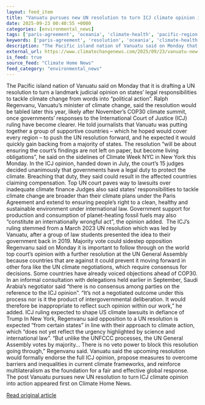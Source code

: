 ```yaml
---
layout: feed_item
title: "Vanuatu pursues new UN resolution to turn ICJ climate opinion into action"
date: 2025-09-23 00:40:55 +0000
categories: [environmental_news]
tags: ['paris-agreement', 'oceania', 'climate-health', 'pacific-region', 'emissions', 'public-health', 'year-2023', 'climate-policy', 'fossil-fuels']
keywords: ['paris-agreement', 'resolution', 'oceania', 'climate-health', 'pacific-region', 'emissions', 'pursues', 'vanuatu']
description: "The Pacific island nation of Vanuatu said on Monday that it is drafting a UN resolution to turn a landmark judicial opinion on states&#8217; legal responsibi..."
external_url: https://www.climatechangenews.com/2025/09/23/vanuatu-new-un-resolution-icj-climate-opinion-action-legal-justice/
is_feed: true
source_feed: "Climate Home News"
feed_category: "environmental_news"
---
```


The Pacific island nation of Vanuatu said on Monday that it is drafting a UN resolution to turn a landmark judicial opinion on states&#8217; legal responsibilities to tackle climate change from words into “political action”. Ralph Regenvanu, Vanuatu’s minister of climate change, said the resolution would be tabled later this year, likely after November’s COP30 climate summit, once governments’ responses to the International Court of Justice (ICJ) ruling have become clearer. He told journalists that Vanuatu was putting together a group of supportive countries &#8211; which he hoped would cover every region &#8211; to push the UN resolution forward, and he expected it would quickly gain backing from a majority of states. The resolution “will be about ensuring the court&#8217;s findings are not left on paper, but become living obligations”, he said on the sidelines of Climate Week NYC in New York this Monday. In the ICJ opinion, handed down in July, the court&#8217;s 15 judges decided unanimously that governments have a legal duty to protect the climate. Breaching that duty, they said could result in the affected countries claiming compensation. Top UN court paves way to lawsuits over inadequate climate finance Judges also said states&#8217; responsibilities to tackle climate change are broader than their climate plans under the Paris Agreement and extend to ensuring people&#8217;s right to a clean, healthy and sustainable environment under international law. Government support for production and consumption of planet-heating fossil fuels may also “constitute an internationally wrongful act”, the opinion added.&nbsp; The ICJ&#8217;s ruling stemmed from a March 2023 UN resolution which was led by Vanuatu, after a group of law students presented the idea to their government back in 2019. Majority vote could sidestep opposition Regenvanu said on Monday it is important to follow through on the world top court&#8217;s opinion with a further resolution at the UN General Assembly because countries that are against it could prevent it moving forward in other fora like the UN climate negotiations, which require consensus for decisions. Some countries have already voiced objections ahead of COP30. In an informal consultation with delegations held earlier in September, Saudi Arabia&#8217;s negotiator said &#8220;there is no consensus among parties on the reference to the ICJ opinion&#8221;. &#8220;It&#8217;s not a negotiated outcome under this process nor is it the product of intergovernmental deliberation. It would therefore be inappropriate to reflect such opinion within our work,&#8221; he added. ICJ ruling expected to shape US climate lawsuits in defiance of Trump In New York, Regenvanu said opposition to a UN resolution is expected &#8220;from certain states&#8221; in line with their approach to climate action, which &#8220;does not yet reflect the urgency highlighted by science and international law”. “But unlike the UNFCCC processes, the UN General Assembly votes by majority… There is no veto power to block this resolution going through,” Regenvanu said. Vanuatu said the upcoming resolution would formally endorse the full ICJ opinion, propose measures to overcome barriers and inequalities in current climate frameworks, and reinforce multilateralism as the foundation for a fair and effective global response. The post Vanuatu pursues new UN resolution to turn ICJ climate opinion into action appeared first on Climate Home News.

[Read original article](https://www.climatechangenews.com/2025/09/23/vanuatu-new-un-resolution-icj-climate-opinion-action-legal-justice/)
